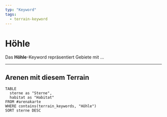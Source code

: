 ```yaml
---
typ: "Keyword"
tags:
  - terrain-keyword
---
```


# Höhle

Das **Höhle**-Keyword repräsentiert Gebiete mit ...

---
## Arenen mit diesem Terrain

```dataview
TABLE
  sterne as "Sterne",
  habitat as "Habitat"
FROM #arenakarte
WHERE contains(terrain_keywords, "Höhle")
SORT sterne DESC